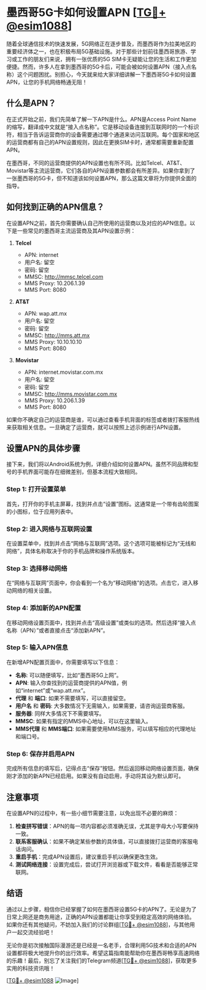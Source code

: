 # 墨西哥5G卡如何设置APN [[TG💪+ @esim1088](https://t.me/s/esim1088)]

随着全球通信技术的快速发展，5G网络正在逐步普及，而墨西哥作为拉美地区的重要经济体之一，也在积极布局5G基础设施。对于那些计划前往墨西哥旅游、学习或工作的朋友们来说，拥有一张优质的5G SIM卡无疑能让您的生活和工作更加便捷。然而，许多人在拿到墨西哥的5G卡后，可能会被如何设置APN（接入点名称）这个问题困扰。别担心，今天就来给大家详细讲解一下墨西哥5G卡如何设置APN，让您的手机网络畅通无阻！

## 什么是APN？

在正式开始之前，我们先简单了解一下APN是什么。APN是Access Point Name的缩写，翻译成中文就是“接入点名称”。它是移动设备连接到互联网时的一个标识符，相当于告诉运营商你的设备需要通过哪个通道来访问互联网。每个国家和地区的运营商都有自己的APN设置规则，因此在更换SIM卡时，通常都需要重新配置APN。

在墨西哥，不同的运营商提供的APN设置也有所不同。比如Telcel、AT&T、Movistar等主流运营商，它们各自的APN设置参数都会有所差异。如果你拿到了一张墨西哥的5G卡，但不知道该如何设置APN，那么这篇文章将为你提供全面的指导。

## 如何找到正确的APN信息？

在设置APN之前，首先你需要确认自己所使用的运营商以及对应的APN信息。以下是一些常见的墨西哥主流运营商及其APN设置示例：

1. **Telcel**
   - APN: internet
   - 用户名: 留空
   - 密码: 留空
   - MMSC: http://mmsc.telcel.com
   - MMS Proxy: 10.206.1.39
   - MMS Port: 8080

2. **AT&T**
   - APN: wap.att.mx
   - 用户名: 留空
   - 密码: 留空
   - MMSC: http://mms.att.mx
   - MMS Proxy: 10.10.10.10
   - MMS Port: 8080

3. **Movistar**
   - APN: internet.movistar.com.mx
   - 用户名: 留空
   - 密码: 留空
   - MMSC: http://mms.movistar.com.mx
   - MMS Proxy: 10.206.1.39
   - MMS Port: 8080

如果你不确定自己的运营商是谁，可以通过查看手机背面的标签或者拨打客服热线来获取相关信息。一旦确定了运营商，就可以按照上述示例进行APN设置。

## 设置APN的具体步骤

接下来，我们将以Android系统为例，详细介绍如何设置APN。虽然不同品牌和型号的手机界面可能存在细微差别，但基本流程大致相同。

### Step 1: 打开设置菜单

首先，打开你的手机主屏幕，找到并点击“设置”图标。这通常是一个带有齿轮图案的小图标，位于应用列表中。

### Step 2: 进入网络与互联网设置

在设置菜单中，找到并点击“网络与互联网”选项。这个选项可能被标记为“无线和网络”，具体名称取决于你的手机品牌和操作系统版本。

### Step 3: 选择移动网络

在“网络与互联网”页面中，你会看到一个名为“移动网络”的选项。点击它，进入移动网络的相关设置。

### Step 4: 添加新的APN配置

在移动网络设置页面中，找到并点击“高级设置”或类似的选项。然后选择“接入点名称（APN）”或者直接点击“添加新APN”。

### Step 5: 输入APN信息

在新增APN配置页面中，你需要填写以下信息：
- **名称**: 可以随便填写，比如“墨西哥5G上网”。
- **APN**: 输入你查找到的运营商提供的APN值，例如“internet”或“wap.att.mx”。
- **代理** 和 **端口**: 如果不需要填写，可以直接留空。
- **用户名** 和 **密码**: 大多数情况下无需输入，如果需要，请咨询运营商客服。
- **服务器**: 同样大多情况下不需要填写。
- **MMSC**: 如果有指定的MMS中心地址，可以在这里输入。
- **MMS代理** 和 **MMS端口**: 如果需要使用MMS服务，可以填写相应的代理地址和端口号。

### Step 6: 保存并启用APN

完成所有信息的填写后，记得点击“保存”按钮。然后返回移动网络设置页面，确保刚才添加的新APN已经启用。如果没有自动启用，手动将其设为默认即可。

## 注意事项

在设置APN的过程中，有一些小细节需要注意，以免出现不必要的麻烦：

1. **检查拼写错误**：APN的每一项内容都必须准确无误，尤其是字母大小写要保持一致。
2. **联系客服确认**：如果不确定某些参数的具体值，可以直接拨打运营商的客服电话询问。
3. **重启手机**：完成APN设置后，建议重启手机以确保更改生效。
4. **测试网络连接**：设置完成后，尝试打开浏览器或下载文件，看看是否能够正常联网。

## 结语

通过以上步骤，相信你已经掌握了如何在墨西哥设置5G卡的APN了。无论是为了日常上网还是商务用途，正确的APN设置都能让你享受到稳定高效的网络体验。如果你还有其他疑问，不妨加入我们的讨论群组[[TG💪+ @esim1088](https://t.me/s/esim1088)]，与其他用户一起交流经验吧！

无论你是初次接触国际漫游还是已经是一名老手，合理利用5G技术和合适的APN设置都将极大地提升你的出行效率。希望这篇指南能帮助你在墨西哥畅享高速网络的乐趣！最后，别忘了关注我们的Telegram频道[[TG💪+ @esim1088](https://t.me/s/esim1088)]，获取更多实用的科技资讯哦！

[[TG💪+ @esim1088](https://t.me/s/esim1088) ![Image](https://i.postimg.cc/4NQfJmqS/Snipaste-2025-05-13-00-14-12.png)]